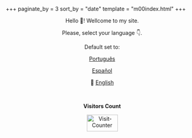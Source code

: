 +++
paginate_by = 3
sort_by = "date"
template = "m00index.html"
+++

<p align="center"> Hello 👋! Wellcome to my site.</p>
<p align="center"> Please, select your language 👇.</p>
<p align="center"> Default set to: </p>
<p align="center"><a class="top" href="/pt/">Português</a>
</p>
<p align="center"><a class="top" href="/es/">Español</a>
</p>
<p align="center">🔴 <a class="top" href="/">English</a>
</p>
<br>
<p align="center"><b>Visitors Count</b></p>
<p align="center"><img align="center" src="https://visit-counter.vercel.app/counter.png?page=https%3A%2F%2Fm00sp.github.io&s=30&c=c64600&bg=00000000&no=2&ff=electrolize&tb=&ta=" width="81" height="44" alt="Visit-Counter" /></p>
